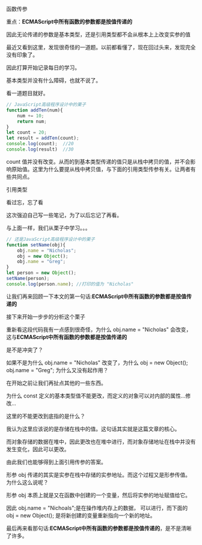 函数传参

重点：**ECMAScript中所有函数的参数都是按值传递的**

因此无论传递的参数是基本类型，还是引用类型都不会从根本上上改变实参的值



最近又看到这里，发现很奇怪的一道题。以前都看懂了，现在回过头来，发现完全没有印象了。

因此打算开始记录每日的学习。



基本类型并没有什么障碍，也就不说了。

看一道题目就好。

```javascript
// JavaScript高级程序设计中的栗子
function addTen(num){
	num += 10;
	return num;
}
let count = 20;
let result = addTen(count);
console.log(count);  //20
console.log(result)  //30
```

count 值并没有改变。从而的到基本类型传递的值只是从栈中拷贝的值，并不会影响原始值。这里为什么要提从栈中拷贝值，与下面的引用类型传参有关。让两者有些共同点。



引用类型

看过忘，忘了看

这次强迫自己写一些笔记，为了以后忘记了再看。

与上面一样，我们从栗子中学习。。。



```javascript
// 还是JavaScript高级程序设计中的栗子
function setName(obj){
    obj.name = "Nicholas";
    obj = new Object();
    obj.name = "Greg";
}
let person = new Object();
setName(person);
console.log(person.name); //打印的值为 "Nicholas"
```

让我们再来回顾一下本文的第一句话:**ECMAScript中所有函数的参数都是按值传递的**

接下来开始一步步的分析这个栗子

重新看这段代码我有一点感到很奇怪，为什么  obj.name = "Nicholas" 会改变，这与**ECMAScript中所有函数的参数都是按值传递的**

是不是冲突了？

如果不是为什么 obj.name = "Nicholas" 改变了，为什么 obj = new Object(); obj.name = "Greg"; 为什么又没有起作用？

在开始之前让我们再扯点其他的一些东西。

为什么 const 定义的基本类型值不能更改，而定义的对象可以对内部的属性...修改...

这里的不能更改到底指的是什么？

我认为这里应该说的是存储在栈中的值。这句话其实就是这篇文章的核心。

而对象存储的数据在堆中，因此更改也在堆中进行，而对象存储地址在栈中并没有发生变化，因此可以更改。



由此我们也能够得到上面引用传参的答案。

形参 obj 传递的其实是实参在栈中存储的实参地址。而这个过程又是形参传值。为什么这么说呢？

形参 obj 本质上就是又在函数中创建的一个变量，然后将实参的地址赋值给它。 

因此 obj.name = "Nichoals";是在操作堆内存上的数据， 可以进行，而下面的 obj = new Object(); 是将新创建的变量重新指向一个新的地址。

最后再来看那句话:**ECMAScript中所有函数的参数都是按值传递的**，是不是清晰了许多。



